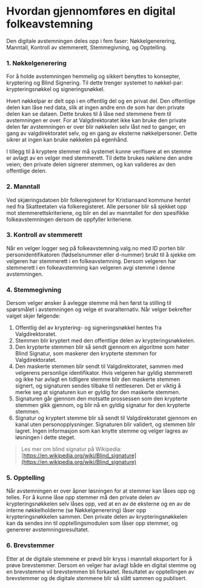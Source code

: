 # Hvordan gjennomføres en digital folkeavstemning

Den digitale avstemningen deles opp i fem faser: Nøkkelgenerering, Manntall, Kontroll av stemmerett, Stemmegivning, og Opptelling.

### 1. Nøkkelgenerering
For å holde avstemningen hemmelig og sikkert benyttes to konsepter, kryptering og Blind Signering. Til dette trenger systemet to nøkkel-par: krypteringsnøkkel og signeringsnøkkel.

Hvert nøkkelpar er delt opp i en offentlig del og en privat del. Den offentlige delen kan låse ned data, slik at ingen andre enn de som har den private delen kan se dataen. Dette brukes til å låse ned stemmene frem til avstemningen er over. For at Valgdirektoratet ikke kan bruke den private delen før avstemningen er over blir nøkkelen selv låst ned to ganger, en gang av valgdirektoratet selv, og en gang av eksterne nøkkelpersoner. Dette sikrer at ingen kan bruke nøkkelen på egenhånd.

I tillegg til å kryptere stemmer må systemet kunne verifisere at en stemme er avlagt av en velger med stemmerett. Til dette brukes nøklene den andre veien; den private delen signerer stemmen, og kan valideres av den offentlige delen.

### 2. Manntall
Ved skjæringsdatoen blir folkeregisteret for Kristiansand kommune hentet ned fra Skatteetaten via folkeregisteret.
Alle personer blir så sjekket opp mot stemmerettskriteriene, og blir en del av manntallet for den spesifikke folkeavstemningen dersom de oppfyller kriteriene.

### 3. Kontroll av stemmerett
Når en velger logger seg på folkeavstemning.valg.no med ID porten blir personidentifikatoren (fødselsnummer eller d-nummer) brukt til å sjekke om velgeren har stemmerett i en folkeavstemning. Dersom velgeren har stemmerett i en folkeavstemning kan velgeren avgi stemme i denne avstemningen.

### 4. Stemmegivning
Dersom velger ønsker å avlegge stemme må hen først ta stilling til spørsmålet i avstemningen og velge et svaralternativ. Når velger bekrefter valget skjer følgende:

1. Offentlig del av kryptering- og signeringsnøkkel hentes fra Valgdirektoratet.
2. Stemmen blir kryptert med den offentlige delen av krypteringsnøkkelen.
3. Den krypterte stemmen blir så sendt gjennom en algoritme som heter Blind Signatur, som maskerer den krypterte stemmen for Valgdirektoratet.
4. Den maskerte stemmen blir sendt til Valgdirektoratet, sammen med velgerens personlige identifikator. Hvis velgeren har gyldig stemmerett og ikke har avlagt en tidligere stemme blir den maskerte stemmen signert, og signaturen sendes tilbake til nettleseren. Det er viktig å merke seg at signaturen kun er gyldig for den maskerte stemmen.
5. Signaturen går gjennom den motsatte prossessen som den krypterte stemmen gikk gjennom, og blir nå en gyldig signatur for den krypterte stemmen.
6. Signatur og kryptert stemme blir så sendt til Valgdirektoratet gjennom en kanal uten personopplysninger. Signaturen blir validert, og stemmen blir lagret. Ingen informasjon som kan knytte stemme og velger lagres av løsningen i dette steget.

> Les mer om blind signatur på Wikipedia: [https://en.wikipedia.org/wiki/Blind_signature](https://en.wikipedia.org/wiki/Blind_signature)

### 5. Opptelling
Når avstemningen er over åpner løsningen for at stemmer kan låses opp og telles. For å kunne låse opp stemmer må den private delen av krypteringsnøkkelen selv låses opp, ved at en av de eksterne og en av de interne nøkkelholderne (se Nøkkelgenerering) låser opp krypteringsnøkkelen sammen. Den private delen av krypteringsnøkkelen kan da sendes inn til opptellingsmodulen som låser opp stemmer, og genererer avstemningsresultatet.

### 6. Brevstemmer
Etter at de digitale stemmene er prøvd blir kryss i manntall eksportert for å prøve brevstemmer. Dersom en velger har avlagt både en digital stemme og en brevstemme vil brevstemmen bli forkastet. Resultatet av opptellingen av brevstemmer og de digitale stemmene blir så slått sammen og publisert.